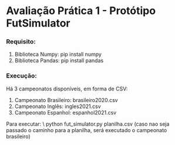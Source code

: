 # Avaliação Prática 1 - Protótipo FutSimulator

### Requisito:
1. Biblioteca Numpy:
  pip install numpy
2. Biblioteca Pandas:
  pip install pandas
  
### Execução:

Há 3 campeonatos disponíveis, em forma de CSV:
  1. Campeonato Brasileiro: brasileiro2020.csv
  2. Campeonato Inglês: ingles2021.csv
  3. Campeonato Espanhol: espanhol2021.csv
  
Para executar: \\
  python fut_simulator.py planilha.csv (caso nao seja passado o caminho para a planilha, será executado o campeonato brasileiro) 
